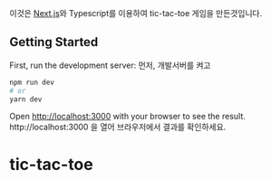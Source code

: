 이것은 [Next.js](https://nextjs.org/)와 Typescript를 이용하여 tic-tac-toe 게임을 만든것입니다.

## Getting Started

First, run the development server:
먼저, 개발서버를 켜고

```bash
npm run dev
# or
yarn dev
```

Open [http://localhost:3000](http://localhost:3000) with your browser to see the result.
http://localhost:3000 을 열어 브라우저에서 결과를 확인하세요.

# tic-tac-toe
